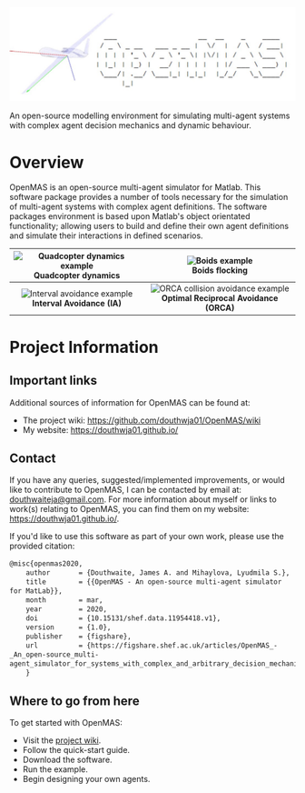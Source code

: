 <p align="center">
<img src="environment/assets/logo.jpg" width="700" title="The OpenMAS repository">
</p>

An open-source modelling environment for simulating multi-agent systems with 
complex agent decision mechanics and dynamic behaviour. 

# Overview

OpenMAS is an open-source multi-agent simulator for Matlab. This software package provides a number of tools necessary for the simulation of multi-agent systems with complex agent definitions. The software packages environment is based upon Matlab's object orientated functionality; allowing users to build and define their own agent definitions and simulate their interactions in defined scenarios.

|<img src="environment/assets/quadcopter-example.gif" height="320" title="Quadcopter dynamics example"><br> **Quadcopter dynamics** | <img src="environment/assets/boids-example.gif" height="320" title="Boids example"><br> **Boids flocking** |
|:---:|:---:|
| <img src="environment/assets/2D-IA-example.gif" height="320" title="Interval avoidance example"><br> **Interval Avoidance (IA)** | <img src="environment/assets/orca-example.gif" height="320" title="ORCA collision avoidance example"><br> **Optimal Reciprocal Avoidance (ORCA)** |

# Project Information

## Important links
Additional sources of information for OpenMAS can be found at:
- The project wiki: https://github.com/douthwja01/OpenMAS/wiki
- My website: https://douthwja01.github.io/ 

## Contact

If you have any queries, suggested/implemented improvements, or would like to contribute to OpenMAS, I can be contacted by email at: douthwaiteja@gmail.com. For more information about myself or links to work(s) relating to OpenMAS, you can find them on my website: https://douthwja01.github.io/. 

If you'd like to use this software as part of your own work, please use the provided citation:

    @misc{openmas2020,
        author       = {Douthwaite, James A. and Mihaylova, Lyudmila S.},
        title        = {{OpenMAS - An open-source multi-agent simulator for MatLab}},
        month        = mar,
        year         = 2020,
        doi          = {10.15131/shef.data.11954418.v1},
        version      = {1.0},
        publisher    = {figshare},
        url          = {https://figshare.shef.ac.uk/articles/OpenMAS_-_An_open-source_multi-agent_simulator_for_systems_with_complex_and_arbitrary_decision_mechanics_and_dynamic_behaviour/11954418/1}
        }

## Where to go from here

To get started with OpenMAS:
- Visit the [project wiki](https://github.com/douthwja01/OpenMAS/wiki). 
- Follow the quick-start guide.
- Download the software.
- Run the example.
- Begin designing your own agents.
